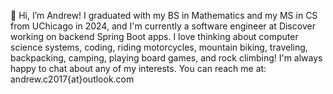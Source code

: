 👋 Hi, I’m Andrew! I graduated with my BS in Mathematics and my MS in CS from UChicago in 2024, and I'm currently a software engineer at Discover working on backend Spring Boot apps. I love thinking about computer science systems, coding, riding motorcycles, mountain biking, traveling, backpacking, camping, playing board games, and rock climbing! I'm always happy to chat about any of my interests. You can reach me at: andrew.c2017{at}outlook.com

<!---
achen1210/achen1210 is a ✨ special ✨ repository because its `README.md` (this file) appears on your GitHub profile.
You can click the Preview link to take a look at your changes.
--->
